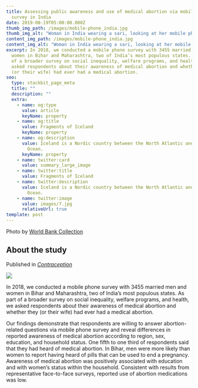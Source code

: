 ```yaml
---
title: Assessing public awareness and use of medical abortion via mobile phone
  survey in India
date: 2019-08-19T05:00:00.000Z
thumb_img_path: /images/mobile-phone_india.jpg
thumb_img_alt: "Woman in India wearing a sari, looking at her mobile phone "
content_img_path: /images/mobile-phone_india.jpg
content_img_alt: "Woman in India wearing a sari, looking at her mobile phone "
excerpt: In 2018, we conducted a mobile phone survey with 3455 married men and
  women in Bihar and Maharashtra, two of India’s most populous states. As part
  of a broader survey on social inequality, welfare programs, and health, we
  asked respondents about their awareness of medical abortion and whether they
  (or their wife) had ever had a medical abortion.
seo:
  type: stackbit_page_meta
  title: ""
  description: ""
  extra:
    - name: og:type
      value: article
      keyName: property
    - name: og:title
      value: Fragments of Iceland
      keyName: property
    - name: og:description
      value: Iceland is a Nordic country between the North Atlantic and the Arctic
        Ocean.
      keyName: property
    - name: twitter:card
      value: summary_large_image
    - name: twitter:title
      value: Fragments of Iceland
    - name: twitter:description
      value: Iceland is a Nordic country between the North Atlantic and the Arctic
        Ocean.
    - name: twitter:image
      value: images/7.jpg
      relativeUrl: true
template: post
---
```

Photo by [World Bank Collection](https://www.flickr.com/photos/worldbank/3492673512/)

## About the study

Published in *[Contraception](https://doi.org/10.1016/j.contraception.2019.08.005)* 

![](/images/contraception_india_vol100_iss6.jpg)

In 2018, we conducted a mobile phone survey with 3455 married men and women in Bihar and Maharashtra, two of India’s most populous states. As part of a broader survey on social inequality, welfare programs, and health, we asked respondents about their awareness of medical abortion and whether they (or their wife) had ever had a medical abortion.

Our findings demonstrate that respondents are willing to answer abortion-related questions via mobile phone survey and reveal differences in reported awareness of medical abortion according to region, sex, education, and household status. One fifth to one third of respondents said that they had heard of medical abortion. In Bihar, men were more likely than women to report having heard of pills that can be used to end a pregnancy. Awareness of medical abortion was positively associated with education and with women’s status within the household. Consistent with results from representative face-to-face surveys, reported use of abortion medications was low.
